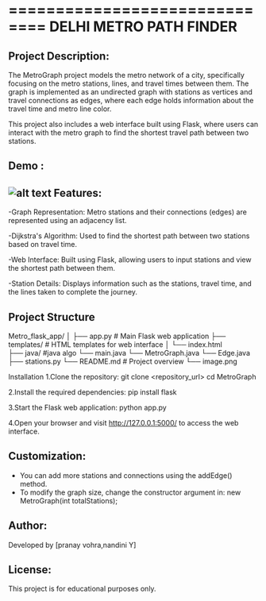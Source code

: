 
==============================
     DELHI METRO PATH FINDER
==============================

Project Description:
---------------------
The MetroGraph project models the metro network of a city, specifically focusing on the metro stations, lines, and travel times between them. The graph is implemented as an undirected graph with stations as vertices and travel connections as edges, where each edge holds information about the travel time and metro line color.

This project also includes a web interface built using Flask, where users can interact with the metro graph to find the shortest travel path between two stations.

Demo :
---------

![alt text](image-1.png)
Features:
----------
-Graph Representation: Metro stations and their connections (edges) are represented using an adjacency list.

-Dijkstra's Algorithm: Used to find the shortest path between two stations based on travel time.

-Web Interface: Built using Flask, allowing users to input stations and view the shortest path between them.

-Station Details: Displays information such as the stations, travel time, and the lines taken to complete the journey.

Project Structure
-------------------
Metro_flask_app/
│
├── app.py              # Main Flask web application
├── templates/          # HTML templates for web interface
│   └── index.html      
├── java/               #java algo
    └── main.java
    └── MetroGraph.java
    └── Edge.java
├── stations.py
└── README.md           # Project overview 
└── image.png


Installation
1.Clone the repository:
git clone <repository_url>
cd MetroGraph

2.Install the required dependencies:
pip install flask

3.Start the Flask web application:
python app.py

4.Open your browser and visit http://127.0.0.1:5000/ to access the web interface.


Customization:
---------------
- You can add more stations and connections using the addEdge() method.
- To modify the graph size, change the constructor argument in: new MetroGraph(int totalStations);

Author:
--------
Developed by [pranay vohra,nandini Y]

License:
---------
This project is for educational purposes only.
